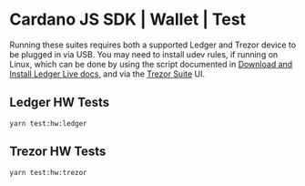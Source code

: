 # Cardano JS SDK | Wallet | Test

Running these suites requires both a supported Ledger and Trezor device to be plugged in via USB. You may need to
install udev rules, if running on Linux, which can be done by using the script documented in
[Download and Install Ledger Live docs], and via the [Trezor Suite] UI.

[Download and Install Ledger Live docs]: https://support.ledger.com/hc/en-us/articles/4404389606417-Download-and-install-Ledger-Live?docs=true
[Trezor Suite]: https://trezor.io/trezor-suite

## Ledger HW Tests 

`yarn test:hw:ledger`

## Trezor HW Tests 

`yarn test:hw:trezor`
